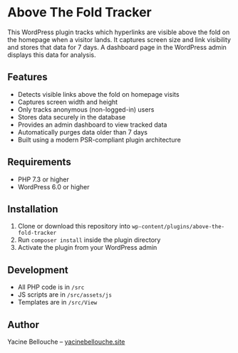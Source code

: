 # Above The Fold Tracker

This WordPress plugin tracks which hyperlinks are visible above the fold on the homepage when a visitor lands. It captures screen size and link visibility and stores that data for 7 days. A dashboard page in the WordPress admin displays this data for analysis.

## Features

-  Detects visible links above the fold on homepage visits
-  Captures screen width and height
-  Only tracks anonymous (non-logged-in) users
-  Stores data securely in the database
-  Provides an admin dashboard to view tracked data
-  Automatically purges data older than 7 days
-  Built using a modern PSR-compliant plugin architecture

## Requirements

- PHP 7.3 or higher
- WordPress 6.0 or higher

## Installation

1. Clone or download this repository into `wp-content/plugins/above-the-fold-tracker`
2. Run `composer install` inside the plugin directory
3. Activate the plugin from your WordPress admin

## Development

- All PHP code is in `/src`
- JS scripts are in `/src/assets/js`
- Templates are in `/src/View`

## Author

Yacine Bellouche – [yacinebellouche.site](https://yacinebellouche.site)
